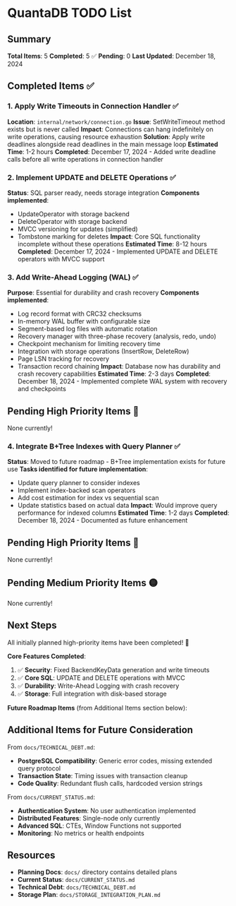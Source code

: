 # QuantaDB TODO List

## Summary
**Total Items**: 5
**Completed**: 5 ✅
**Pending**: 0
**Last Updated**: December 18, 2024

## Completed Items ✅

### 1. Apply Write Timeouts in Connection Handler ✅
**Location**: `internal/network/connection.go`
**Issue**: SetWriteTimeout method exists but is never called
**Impact**: Connections can hang indefinitely on write operations, causing resource exhaustion
**Solution**: Apply write deadlines alongside read deadlines in the main message loop
**Estimated Time**: 1-2 hours
**Completed**: December 17, 2024 - Added write deadline calls before all write operations in connection handler

### 2. Implement UPDATE and DELETE Operations ✅
**Status**: SQL parser ready, needs storage integration
**Components implemented**:
- UpdateOperator with storage backend
- DeleteOperator with storage backend
- MVCC versioning for updates (simplified)
- Tombstone marking for deletes
**Impact**: Core SQL functionality incomplete without these operations
**Estimated Time**: 8-12 hours
**Completed**: December 17, 2024 - Implemented UPDATE and DELETE operators with MVCC support

### 3. Add Write-Ahead Logging (WAL) ✅
**Purpose**: Essential for durability and crash recovery
**Components implemented**:
- Log record format with CRC32 checksums
- In-memory WAL buffer with configurable size
- Segment-based log files with automatic rotation
- Recovery manager with three-phase recovery (analysis, redo, undo)
- Checkpoint mechanism for limiting recovery time
- Integration with storage operations (InsertRow, DeleteRow)
- Page LSN tracking for recovery
- Transaction record chaining
**Impact**: Database now has durability and crash recovery capabilities
**Estimated Time**: 2-3 days
**Completed**: December 18, 2024 - Implemented complete WAL system with recovery and checkpoints

## Pending High Priority Items 🔴

None currently!

### 4. Integrate B+Tree Indexes with Query Planner ✅
**Status**: Moved to future roadmap - B+Tree implementation exists for future use
**Tasks identified for future implementation**:
- Update query planner to consider indexes
- Implement index-backed scan operators
- Add cost estimation for index vs sequential scan
- Update statistics based on actual data
**Impact**: Would improve query performance for indexed columns
**Estimated Time**: 1-2 days
**Completed**: December 18, 2024 - Documented as future enhancement

## Pending High Priority Items 🔴

None currently!

## Pending Medium Priority Items 🟡

None currently!

## Next Steps

All initially planned high-priority items have been completed! 🎉

**Core Features Completed**:
1. ✅ **Security**: Fixed BackendKeyData generation and write timeouts
2. ✅ **Core SQL**: UPDATE and DELETE operations with MVCC
3. ✅ **Durability**: Write-Ahead Logging with crash recovery
4. ✅ **Storage**: Full integration with disk-based storage

**Future Roadmap Items** (from Additional Items section below):

## Additional Items for Future Consideration

From `docs/TECHNICAL_DEBT.md`:
- **PostgreSQL Compatibility**: Generic error codes, missing extended query protocol
- **Transaction State**: Timing issues with transaction cleanup
- **Code Quality**: Redundant flush calls, hardcoded version strings

From `docs/CURRENT_STATUS.md`:
- **Authentication System**: No user authentication implemented
- **Distributed Features**: Single-node only currently
- **Advanced SQL**: CTEs, Window Functions not supported
- **Monitoring**: No metrics or health endpoints

## Resources

- **Planning Docs**: `docs/` directory contains detailed plans
- **Current Status**: `docs/CURRENT_STATUS.md`
- **Technical Debt**: `docs/TECHNICAL_DEBT.md`
- **Storage Plan**: `docs/STORAGE_INTEGRATION_PLAN.md`
